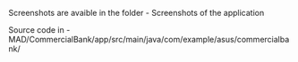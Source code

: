 Screenshots are avaible in the folder - Screenshots of the application


Source code in - MAD/CommercialBank/app/src/main/java/com/example/asus/commercialbank/
